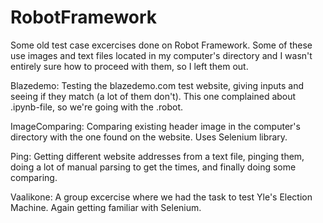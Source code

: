 # RobotFramework

<p>Some old test case excercises done on Robot Framework. Some of these use images and text files located in my computer's directory and I wasn't entirely sure how to proceed with them, so I left them out.</p>
<p>Blazedemo: Testing the blazedemo.com test website, giving inputs and seeing if they match (a lot of them don't). This one complained about .ipynb-file, so we're going with the .robot.</p>
<p>ImageComparing: Comparing existing header image in the computer's directory with the one found on the website. Uses Selenium library.</p>
<p>Ping: Getting different website addresses from a text file, pinging them, doing a lot of manual parsing to get the times, and finally doing some comparing. </p>
<p>Vaalikone: A group excercise where we had the task to test Yle's Election Machine. Again getting familiar with Selenium.</p>
